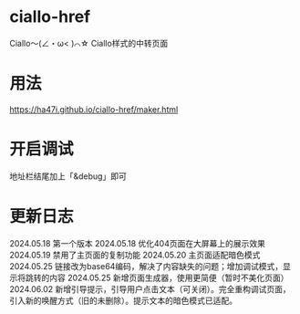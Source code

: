 # ciallo-href
Ciallo～(∠・ω< )⌒☆
Ciallo样式的中转页面
# 用法
https://ha47i.github.io/ciallo-href/maker.html
# 开启调试
地址栏结尾加上「&debug」即可
# 更新日志
2024.05.18 第一个版本
2024.05.18 优化404页面在大屏幕上的展示效果
2024.05.19 禁用了主页面的复制功能
2024.05.20 主页面适配暗色模式
2024.05.25 链接改为base64编码，解决了内容缺失的问题；增加调试模式，显示将跳转的内容
2024.05.25 新增页面生成器，使用更简便（暂时不美化页面）
2024.06.02 新增引导提示，引导用户点击文本（可关闭）。完全重构调试页面，引入新的唤醒方式（旧的未删除）。提示文本的暗色模式已适配。
